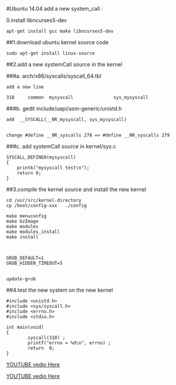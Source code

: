 #Ubuntu 14.04 add a new system_call :


0.install libncurses5-dev

    apt-get install gcc make libncurses5-dev



##1.download ubuntu kernel source code

	sudo apt-get install linux-source





##2.add a new systemCall source in the kernel 


###a. arch/x86/syscalls/syscall_64.tbl 

	add a new line

	318     common  mysyscall               sys_mysyscall



###b. gedit include/uapi/asm-generic/unistd.h

	add  __SYSCALL(__NR_mysyscall, sys_mysyscall)


	change #define __NR_syscalls 278 => #define __NR_syscalls 279




###c. add systemCall source in kernel/sys.c 


    SYSCALL_DEFINE0(mysyscall)
    {
	    printk("mysyscall test\n");
	    return 0;
    }





##3.compile the kernel source and install the new kernel

	cd /usr/src/kernel-directory
	cp /boot/config-xxx   ./config

    make menuconfig
    make bzImage 
    make modules 
    make modules_install 
    make install



    GRUB_DEFAULT=1 
    GRUB_HIDDEN_TIMEOUT=5


    update-grub 






##4.test the new system on the new kernel


	#include <unistd.h>
	#include <sys/syscall.h>
	#include <errno.h>
	#include <stdio.h>
	
	int main(void)
	{
	        syscall(318) ;
	        printf("errno = %d\n", errno) ;
	        return  0;
	}







[YOUTUBE vedio Here](https://www.youtube.com/playlist?list=PL6d10Xug8jOwrtp21josB5kxNEggaBu04)

<a href="https://www.youtube.com/playlist?list=PL6d10Xug8jOwrtp21josB5kxNEggaBu04" target="_blank">YOUTUBE vedio Here</a>
